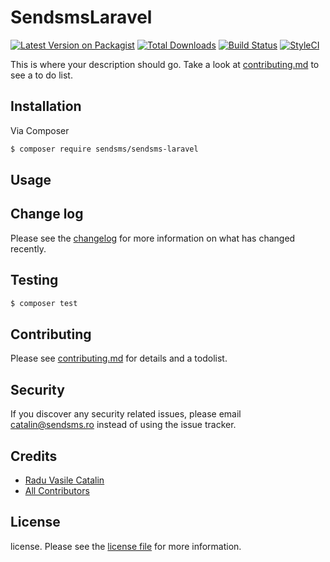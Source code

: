 # SendsmsLaravel

[![Latest Version on Packagist][ico-version]][link-packagist]
[![Total Downloads][ico-downloads]][link-downloads]
[![Build Status][ico-travis]][link-travis]
[![StyleCI][ico-styleci]][link-styleci]

This is where your description should go. Take a look at [contributing.md](contributing.md) to see a to do list.

## Installation

Via Composer

``` bash
$ composer require sendsms/sendsms-laravel
```

## Usage

## Change log

Please see the [changelog](changelog.md) for more information on what has changed recently.

## Testing

``` bash
$ composer test
```

## Contributing

Please see [contributing.md](contributing.md) for details and a todolist.

## Security

If you discover any security related issues, please email catalin@sendsms.ro instead of using the issue tracker.

## Credits

- [Radu Vasile Catalin][link-author]
- [All Contributors][link-contributors]

## License

license. Please see the [license file](license.md) for more information.

[ico-version]: https://img.shields.io/packagist/v/sendsms/sendsms-laravel.svg?style=flat-square
[ico-downloads]: https://img.shields.io/packagist/dt/sendsms/sendsms-laravel.svg?style=flat-square
[ico-travis]: https://img.shields.io/travis/sendsms/sendsms-laravel/master.svg?style=flat-square
[ico-styleci]: https://styleci.io/repos/12345678/shield

[link-packagist]: https://packagist.org/packages/sendsms/sendsms-laravel
[link-downloads]: https://packagist.org/packages/sendsms/sendsms-laravel
[link-travis]: https://travis-ci.org/sendsms/sendsms-laravel
[link-styleci]: https://styleci.io/repos/12345678
[link-author]: https://github.com/sendsms
[link-contributors]: ../../contributors
